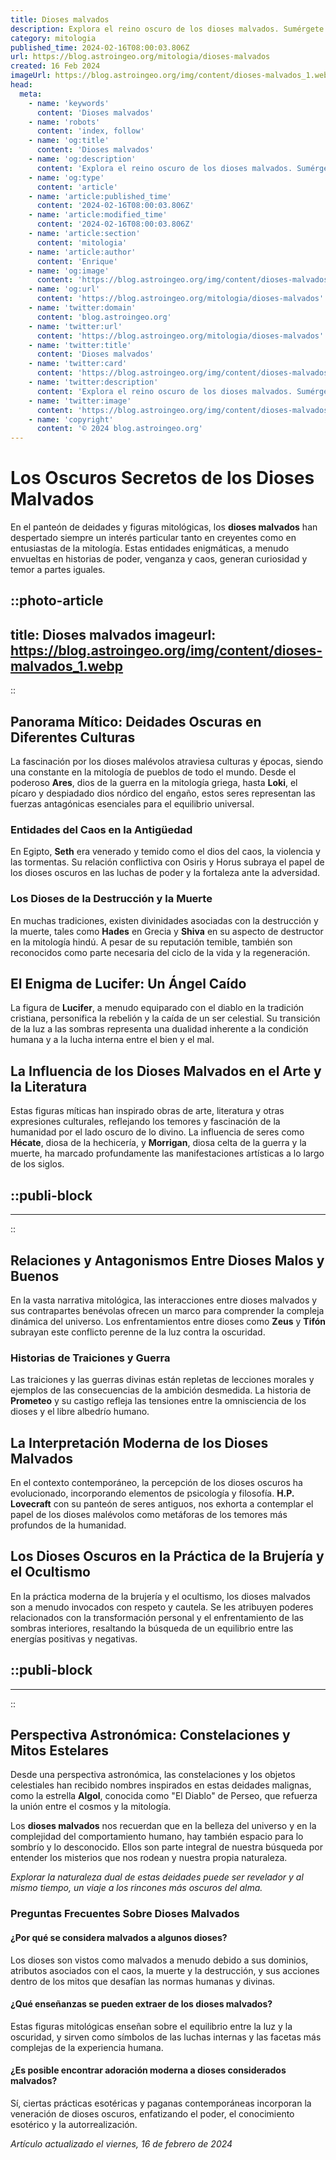 ```yaml
---
title: Dioses malvados
description: Explora el reino oscuro de los dioses malvados. Sumérgete en mitos y leyendas donde la divinidad muestra su lado más sombrío.
category: mitologia
published_time: 2024-02-16T08:00:03.806Z
url: https://blog.astroingeo.org/mitologia/dioses-malvados
created: 16 Feb 2024
imageUrl: https://blog.astroingeo.org/img/content/dioses-malvados_1.webp
head:
  meta:
    - name: 'keywords'
      content: 'Dioses malvados'
    - name: 'robots'
      content: 'index, follow'
    - name: 'og:title'
      content: 'Dioses malvados'
    - name: 'og:description'
      content: 'Explora el reino oscuro de los dioses malvados. Sumérgete en mitos y leyendas donde la divinidad muestra su lado más sombrío.'
    - name: 'og:type'
      content: 'article'
    - name: 'article:published_time'
      content: '2024-02-16T08:00:03.806Z'
    - name: 'article:modified_time'
      content: '2024-02-16T08:00:03.806Z'
    - name: 'article:section'
      content: 'mitologia'
    - name: 'article:author'
      content: 'Enrique'
    - name: 'og:image'
      content: 'https://blog.astroingeo.org/img/content/dioses-malvados_1.webp'
    - name: 'og:url'
      content: 'https://blog.astroingeo.org/mitologia/dioses-malvados'
    - name: 'twitter:domain'
      content: 'blog.astroingeo.org'
    - name: 'twitter:url'
      content: 'https://blog.astroingeo.org/mitologia/dioses-malvados'
    - name: 'twitter:title'
      content: 'Dioses malvados'
    - name: 'twitter:card'
      content: 'https://blog.astroingeo.org/img/content/dioses-malvados_1.webp'
    - name: 'twitter:description'
      content: 'Explora el reino oscuro de los dioses malvados. Sumérgete en mitos y leyendas donde la divinidad muestra su lado más sombrío.'
    - name: 'twitter:image'
      content: 'https://blog.astroingeo.org/img/content/dioses-malvados_1.webp'
    - name: 'copyright'
      content: '© 2024 blog.astroingeo.org'
---
```

# Los Oscuros Secretos de los Dioses Malvados

En el panteón de deidades y figuras mitológicas, los **dioses malvados** han despertado siempre un interés particular tanto en creyentes como en entusiastas de la mitología. Estas entidades enigmáticas, a menudo envueltas en historias de poder, venganza y caos, generan curiosidad y temor a partes iguales. 


::photo-article
---
title: Dioses malvados
imageurl: https://blog.astroingeo.org/img/content/dioses-malvados_1.webp
---
::


## Panorama Mítico: Deidades Oscuras en Diferentes Culturas

La fascinación por los dioses malévolos atraviesa culturas y épocas, siendo una constante en la mitología de pueblos de todo el mundo. Desde el poderoso **Ares**, dios de la guerra en la mitología griega, hasta **Loki**, el pícaro y despiadado dios nórdico del engaño, estos seres representan las fuerzas antagónicas esenciales para el equilibrio universal.

### Entidades del Caos en la Antigüedad
En Egipto, **Seth** era venerado y temido como el dios del caos, la violencia y las tormentas. Su relación conflictiva con Osiris y Horus subraya el papel de los dioses oscuros en las luchas de poder y la fortaleza ante la adversidad.

### Los Dioses de la Destrucción y la Muerte
En muchas tradiciones, existen divinidades asociadas con la destrucción y la muerte, tales como **Hades** en Grecia y **Shiva** en su aspecto de destructor en la mitología hindú. A pesar de su reputación temible, también son reconocidos como parte necesaria del ciclo de la vida y la regeneración.

## El Enigma de Lucifer: Un Ángel Caído

La figura de **Lucifer**, a menudo equiparado con el diablo en la tradición cristiana, personifica la rebelión y la caída de un ser celestial. Su transición de la luz a las sombras representa una dualidad inherente a la condición humana y a la lucha interna entre el bien y el mal.

## La Influencia de los Dioses Malvados en el Arte y la Literatura

Estas figuras míticas han inspirado obras de arte, literatura y otras expresiones culturales, reflejando los temores y fascinación de la humanidad por el lado oscuro de lo divino. La influencia de seres como **Hécate**, diosa de la hechicería, y **Morrigan**, diosa celta de la guerra y la muerte, ha marcado profundamente las manifestaciones artísticas a lo largo de los siglos.


  ::publi-block
  ---
  ---
  ::
  
  
## Relaciones y Antagonismos Entre Dioses Malos y Buenos

En la vasta narrativa mitológica, las interacciones entre dioses malvados y sus contrapartes benévolas ofrecen un marco para comprender la compleja dinámica del universo. Los enfrentamientos entre dioses como **Zeus** y **Tifón** subrayan este conflicto perenne de la luz contra la oscuridad.

### Historias de Traiciones y Guerra

Las traiciones y las guerras divinas están repletas de lecciones morales y ejemplos de las consecuencias de la ambición desmedida. La historia de **Prometeo** y su castigo refleja las tensiones entre la omnisciencia de los dioses y el libre albedrío humano.

## La Interpretación Moderna de los Dioses Malvados

En el contexto contemporáneo, la percepción de los dioses oscuros ha evolucionado, incorporando elementos de psicología y filosofía. **H.P. Lovecraft** con su panteón de seres antiguos, nos exhorta a contemplar el papel de los dioses malévolos como metáforas de los temores más profundos de la humanidad.

## Los Dioses Oscuros en la Práctica de la Brujería y el Ocultismo

En la práctica moderna de la brujería y el ocultismo, los dioses malvados son a menudo invocados con respeto y cautela. Se les atribuyen poderes relacionados con la transformación personal y el enfrentamiento de las sombras interiores, resaltando la búsqueda de un equilibrio entre las energías positivas y negativas.


  ::publi-block
  ---
  ---
  ::
  
  
## Perspectiva Astronómica: Constelaciones y Mitos Estelares

Desde una perspectiva astronómica, las constelaciones y los objetos celestiales han recibido nombres inspirados en estas deidades malignas, como la estrella **Algol**, conocida como "El Diablo" de Perseo, que refuerza la unión entre el cosmos y la mitología.

Los **dioses malvados** nos recuerdan que en la belleza del universo y en la complejidad del comportamiento humano, hay también espacio para lo sombrío y lo desconocido. Ellos son parte integral de nuestra búsqueda por entender los misterios que nos rodean y nuestra propia naturaleza.

*Explorar la naturaleza dual de estas deidades puede ser revelador y al mismo tiempo, un viaje a los rincones más oscuros del alma.*

### Preguntas Frecuentes Sobre Dioses Malvados

#### ¿Por qué se considera malvados a algunos dioses?
Los dioses son vistos como malvados a menudo debido a sus dominios, atributos asociados con el caos, la muerte y la destrucción, y sus acciones dentro de los mitos que desafían las normas humanas y divinas.

#### ¿Qué enseñanzas se pueden extraer de los dioses malvados?
Estas figuras mitológicas enseñan sobre el equilibrio entre la luz y la oscuridad, y sirven como símbolos de las luchas internas y las facetas más complejas de la experiencia humana.

#### ¿Es posible encontrar adoración moderna a dioses considerados malvados?
Sí, ciertas prácticas esotéricas y paganas contemporáneas incorporan la veneración de dioses oscuros, enfatizando el poder, el conocimiento esotérico y la autorrealización.

_Artículo actualizado el viernes, 16 de febrero de 2024_